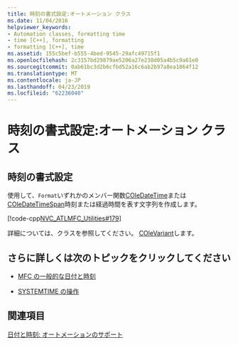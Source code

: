 ```yaml
---
title: 時刻の書式設定:オートメーション クラス
ms.date: 11/04/2016
helpviewer_keywords:
- Automation classes, formatting time
- time [C++], formatting
- formatting [C++], time
ms.assetid: 155c5bef-b555-4bed-9545-29afc49715f1
ms.openlocfilehash: 2c3157bd29879ae5206a27e238d05a4b5c9a61e0
ms.sourcegitcommit: 0ab61bc3d2b6cfbd52a16c6ab2b97a8ea1864f12
ms.translationtype: MT
ms.contentlocale: ja-JP
ms.lasthandoff: 04/23/2019
ms.locfileid: "62236040"
---
```

# <a name="formatting-time-automation-classes"></a>時刻の書式設定:オートメーション クラス

## <a name="to-format-a-time"></a>時刻の書式設定

使用して、`Format`いずれかのメンバー関数[COleDateTime](../atl-mfc-shared/reference/coledatetime-class.md)または[COleDateTimeSpan](../atl-mfc-shared/reference/coledatetimespan-class.md)時刻または経過時間を表す文字列を作成します。

   [!code-cpp[NVC_ATLMFC_Utilities#179](../atl-mfc-shared/codesnippet/cpp/formatting-time-automation-classes_1.cpp)]

詳細については、クラスを参照してください。 [COleVariant](../mfc/reference/colevariant-class.md)します。

## <a name="what-do-you-want-to-know-more-about"></a>さらに詳しくは次のトピックをクリックしてください

- [MFC の一般的な日付と時刻](../atl-mfc-shared/date-and-time.md)

- [SYSTEMTIME の操作](../atl-mfc-shared/date-and-time-systemtime-support.md)

## <a name="see-also"></a>関連項目

[日付と時刻: オートメーションのサポート](../atl-mfc-shared/date-and-time-automation-support.md)
